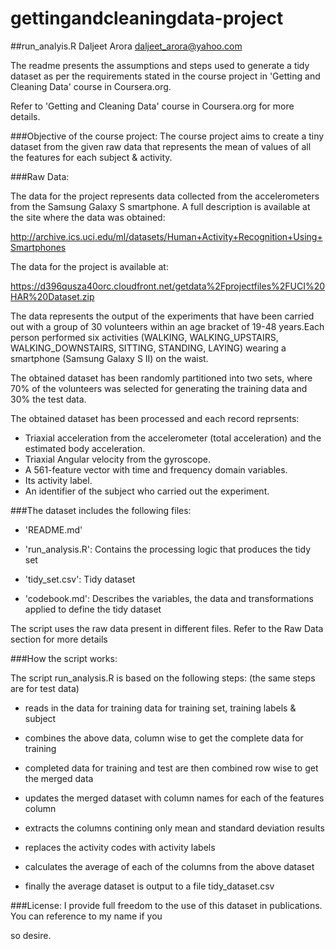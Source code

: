 gettingandcleaningdata-project
==============================

##run_analyis.R 
Daljeet Arora
daljeet_arora@yahoo.com


The readme presents the assumptions and steps used to generate a tidy dataset as per the requirements stated in the course project in 'Getting and Cleaning Data' course in Coursera.org. 

Refer to 'Getting and Cleaning Data' course in Coursera.org for more details.


###Objective of the course project:
The course project aims to create a tiny dataset from the given raw data that represents the mean of values of all the features for each subject & activity.


###Raw Data:

The data for the project represents data collected from the accelerometers from the Samsung Galaxy S smartphone. A full description is available at the site where the data was obtained: 

http://archive.ics.uci.edu/ml/datasets/Human+Activity+Recognition+Using+Smartphones 

The data for the project is available at:

https://d396qusza40orc.cloudfront.net/getdata%2Fprojectfiles%2FUCI%20HAR%20Dataset.zip 


The data represents the output of the experiments that have been carried out with a group of 30 volunteers within an age bracket of 19-48 years.Each person performed six activities (WALKING, WALKING_UPSTAIRS, WALKING_DOWNSTAIRS, SITTING, STANDING, LAYING) wearing a smartphone (Samsung Galaxy S II) on the waist.
	
The obtained dataset has been randomly partitioned into two sets, where 70% of the volunteers was selected for generating the training data and 30% the test data.

The obtained dataset has been processed and each record reprsents:
- Triaxial acceleration from the accelerometer (total acceleration) and the estimated body acceleration.
- Triaxial Angular velocity from the gyroscope. 
- A 561-feature vector with time and frequency domain variables. 
- Its activity label. 
- An identifier of the subject who carried out the experiment.

###The dataset includes the following files:

- 'README.md'

- 'run_analysis.R': Contains the processing logic that produces the tidy set

- 'tidy_set.csv': Tidy dataset

- 'codebook.md': Describes the variables, the data and transformations applied to define the tidy dataset 

The script uses the raw data present in different files. Refer to the Raw Data section for more details


###How the script works: 

The script run_analysis.R is based on the following steps:
(the same steps are for test data)

- reads in the data for training data for training set, training labels & subject
- combines the above data, column wise to get the complete data for training
- completed data for training and test are then combined row wise to get the merged data

- updates the merged dataset with column names for each of the features column
- extracts the columns contining only mean and standard deviation results
- replaces the activity codes with activity labels
- calculates the average of each of the columns from the above dataset
- finally the average dataset is output to a file tidy_dataset.csv

###License:
I provide full freedom to the use of this dataset in publications. You can reference to my name if you 

so desire.
